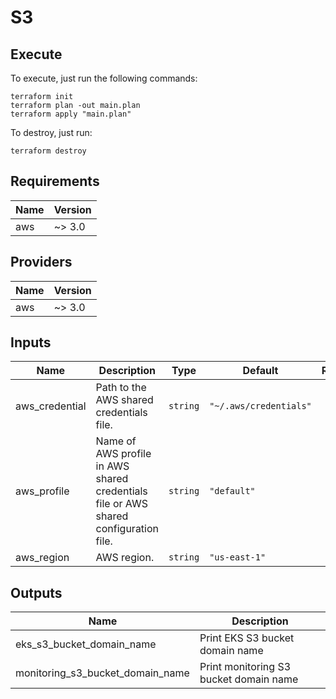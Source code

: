 # S3

## Execute

To execute, just run the following commands:

```shell
terraform init
terraform plan -out main.plan
terraform apply "main.plan"
```

To destroy, just run:

```shell
terraform destroy
```

## Requirements

| Name | Version |
|------|---------|
| aws | ~> 3.0 |

## Providers

| Name | Version |
|------|---------|
| aws | ~> 3.0 |

## Inputs

| Name | Description | Type | Default | Required |
|------|-------------|------|---------|:--------:|
| aws\_credential | Path to the AWS shared credentials file. | `string` | `"~/.aws/credentials"` | no |
| aws\_profile | Name of AWS profile in AWS shared credentials file or AWS shared configuration file. | `string` | `"default"` | no |
| aws\_region | AWS region. | `string` | `"us-east-1"` | no |

## Outputs

| Name | Description |
|------|-------------|
| eks\_s3\_bucket\_domain\_name | Print EKS S3 bucket domain name |
| monitoring\_s3\_bucket\_domain\_name | Print monitoring S3 bucket domain name |
